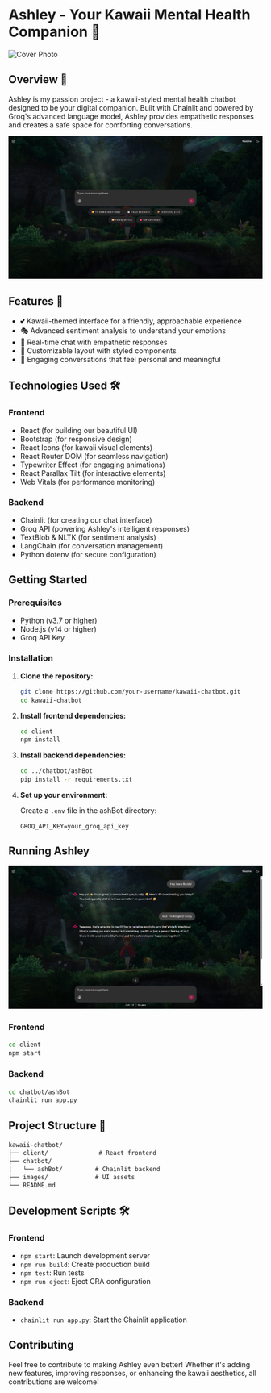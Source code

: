 # Ashley - Your Kawaii Mental Health Companion 🌸

![Cover Photo](images/img1.png)

## Overview 💫

Ashley is my passion project - a kawaii-styled mental health chatbot designed to be your digital companion. Built with Chainlit and powered by Groq's advanced language model, Ashley provides empathetic responses and creates a safe space for comforting conversations.

![Cover Photo](images/img2.png)

## Features 🌟

- 💕 Kawaii-themed interface for a friendly, approachable experience
- 🎭 Advanced sentiment analysis to understand your emotions
- 💬 Real-time chat with empathetic responses
- 🎨 Customizable layout with styled components
- 🤝 Engaging conversations that feel personal and meaningful

## Technologies Used 🛠️

### Frontend

- React (for building our beautiful UI)
- Bootstrap (for responsive design)
- React Icons (for kawaii visual elements)
- React Router DOM (for seamless navigation)
- Typewriter Effect (for engaging animations)
- React Parallax Tilt (for interactive elements)
- Web Vitals (for performance monitoring)

### Backend

- Chainlit (for creating our chat interface)
- Groq API (powering Ashley's intelligent responses)
- TextBlob & NLTK (for sentiment analysis)
- LangChain (for conversation management)
- Python dotenv (for secure configuration)

## Getting Started 

### Prerequisites

- Python (v3.7 or higher)
- Node.js (v14 or higher)
- Groq API Key

### Installation

1. **Clone the repository:**

    ```bash
    git clone https://github.com/your-username/kawaii-chatbot.git
    cd kawaii-chatbot
    ```

2. **Install frontend dependencies:**

    ```bash
    cd client
    npm install
    ```

3. **Install backend dependencies:**

    ```bash
    cd ../chatbot/ashBot
    pip install -r requirements.txt
    ```

4. **Set up your environment:**

   Create a `.env` file in the ashBot directory:

    ```env
    GROQ_API_KEY=your_groq_api_key
    ```

## Running Ashley 

![Cover Photo](images/img3.png)

### Frontend

```bash
cd client
npm start
```

### Backend

```bash
cd chatbot/ashBot
chainlit run app.py
```

## Project Structure 📁

```
kawaii-chatbot/
├── client/              # React frontend
├── chatbot/
│   └── ashBot/         # Chainlit backend
├── images/             # UI assets
└── README.md
```

## Development Scripts 🛠️

### Frontend

- `npm start`: Launch development server
- `npm run build`: Create production build
- `npm test`: Run tests
- `npm run eject`: Eject CRA configuration

### Backend

- `chainlit run app.py`: Start the Chainlit application

## Contributing 

Feel free to contribute to making Ashley even better! Whether it's adding new features, improving responses, or enhancing the kawaii aesthetics, all contributions are welcome!


